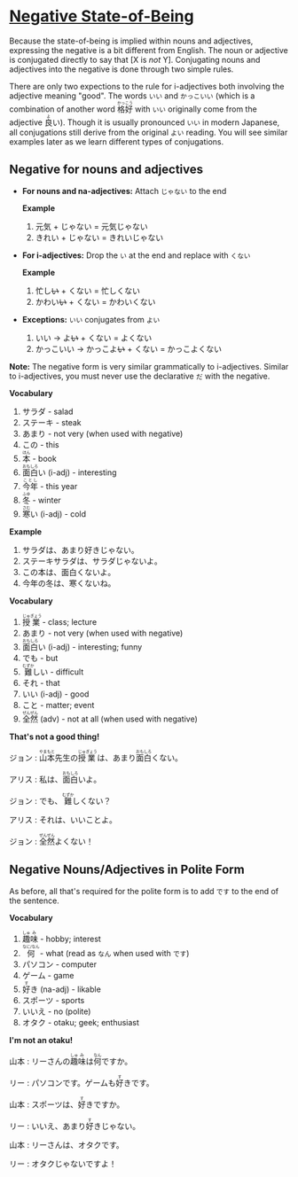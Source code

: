 # [Negative State-of-Being](http://www.guidetojapanese.org/learn/complete/negative_stateofbeing)

Because the state-of-being is implied within nouns and adjectives, expressing the negative is a bit different from English. The noun or adjective is conjugated directly to say that [X is *not* Y]. Conjugating nouns and adjectives into the negative is done through two simple rules.

There are only two expections to the rule for i-adjectives both involving the adjective meaning "good". The words `いい` and `かっこいい` (which is a combination of another word <ruby>格好<rt>かっこう</rt></ruby> with `いい` originally come from the adjective <ruby>良<rt>よ</rt>い</ruby>). Though it is usually pronounced `いい` in modern Japanese, all conjugations still derive from the original `よい` reading. You will see similar examples later as we learn different types of conjugations.

## Negative for nouns and adjectives

- __For nouns and na-adjectives:__ Attach `じゃない` to the end

    __Example__

    1. 元気 + じゃない = 元気じゃない
    1. きれい + じゃない = きれいじゃない

- __For i-adjectives:__ Drop the `い` at the end and replace with `くない`

    __Example__

    1. 忙し~~い~~ + くない = 忙しくない
    1. かわい~~い~~ + くない = かわいくない

- __Exceptions:__ `いい` conjugates from `よい`

    1. いい &#8594; よ~~い~~ + くない = よくない
    1. かっこいい &#8594; かっこよ~~い~~ + くない = かっこよくない

__Note:__ The negative form is very similar grammatically to i-adjectives. Similar to i-adjectives, you must never use the declarative `だ` with the negative.

__Vocabulary__

1. サラダ - salad
1. ステーキ - steak
1. あまり - not very (when used with negative)
1. この - this
1. <ruby>本<rt>ほん</rt></ruby> - book
1. <ruby>面<rt>おも</rt>白<rt>しろ</rt>い</ruby> (i-adj) - interesting
1. <ruby>今年<rt>ことし</rt></ruby> - this year
1. <ruby>冬<rt>ふゆ</rt></ruby> - winter
1. <ruby>寒<rt>さむ</rt>い</ruby> (i-adj) - cold

__Example__

1. サラダは、あまり好きじゃない。
1. ステーキサラダは、サラダじゃないよ。
1. この本は、面白くないよ。
1. 今年の冬は、寒くないね。

__Vocabulary__

1. <ruby>授<rt>じゅ</rt>業<rt>ぎょう</rt></ruby> - class; lecture
1. あまり - not very (when used with negative)
1. <ruby>面<rt>おも</rt>白<rt>しろ</rt>い</ruby> (i-adj) - interesting; funny
1. でも - but
1. <ruby>難<rt>むずか</rt>しい</ruby> - difficult
1. それ - that
1. いい (i-adj) - good
1. こと - matter; event
1. <ruby>全<rt>ぜん</rt>然<rt>ぜん</rt></ruby> (adv) - not at all (when used with negative)

__That's not a good thing!__

ジョン : <ruby>山本<rt>やまもと</rt>先生の<rt></rt>授<rt>じゅ</rt>業<rt>ぎょう</rt>は、あまり<rt></rt>面<rt>おも</rt>白<rt>しろ</rt>くない。</ruby>

アリス : <ruby>私は、<rt></rt>面<rt>おも</rt>白<rt>しろ</rt>いよ。</ruby>

ジョン : <ruby>でも、<rt></rt>難<rt>むずか</rt>しくない？</ruby>

アリス : それは、いいことよ。

ジョン : <ruby>全<rt>ぜん</rt>然<rt>ぜん</rt>よくない！</ruby>

## Negative Nouns/Adjectives in Polite Form

As before, all that's required for the polite form is to add `です` to the end of the sentence.

__Vocabulary__

1. <ruby>趣<rt>しゅ</rt>味<rt>み</rt></ruby> - hobby; interest
1. <ruby>何<rt>なに/なん</rt></ruby> - what (read as `なん` when used with `です`)
1. パソコン - computer
1. ゲーム - game
1. <ruby>好<rt>す</rt>き</ruby> (na-adj) - likable
1. スポーツ - sports
1. いいえ - no (polite)
1. オタク - otaku; geek; enthusiast

__I'm not an otaku!__

山本 : <ruby>リーさんの<rt></rt>趣<rt>しゅ</rt>味<rt>み</rt>は<rt></rt>何<rt>なん</rt>ですか。</ruby>

リー : <ruby>パソコンです。ゲームも<rt></rt>好<rt>す</rt>きです。<ruby>

山本 : <ruby>スポーツは、<rt></rt>好<rt>す</rt>きですか。</ruby>

リー : <ruby>いいえ、あまり<rt></rt>好<rt>す</rt>きじゃない。</ruby>

山本 : リーさんは、オタクです。

リー : オタクじゃないですよ！
